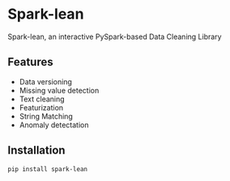# Spark-lean
Spark-lean, an interactive PySpark-based Data Cleaning Library

## Features
* Data versioning
* Missing value detection
* Text cleaning
* Featurization
* String Matching
* Anomaly detectation

## Installation

`pip install spark-lean`

